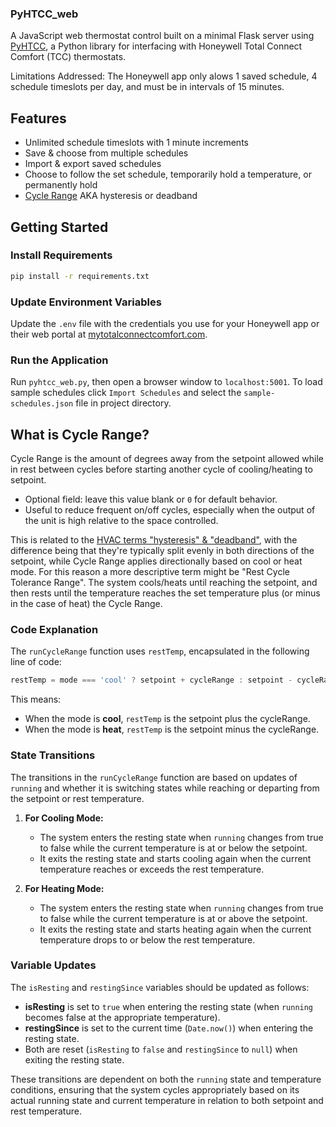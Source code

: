 ### PyHTCC_web

A JavaScript web thermostat control built on a minimal Flask server using [PyHTCC](https://github.com/csm10495/pyhtcc), a Python library for interfacing with Honeywell Total Connect Comfort (TCC) thermostats.

Limitations Addressed: The Honeywell app only alows 1 saved schedule, 4 schedule timeslots per day, and must be in intervals of 15 minutes.

## Features
- Unlimited schedule timeslots with 1 minute increments
- Save & choose from multiple schedules
- Import & export saved schedules
- Choose to follow the set schedule, temporarily hold a temperature, or permanently hold
- [Cycle Range](#what-is-cycle-range) AKA hysteresis or deadband

## Getting Started

### Install Requirements
```bash
pip install -r requirements.txt
```

### Update Environment Variables
Update the `.env` file with the credentials you use for your Honeywell app or their web portal at [mytotalconnectcomfort.com](https://mytotalconnectcomfort.com/).

### Run the Application
Run `pyhtcc_web.py`, then open a browser window to `localhost:5001`. To load sample schedules click `Import Schedules` and select the `sample-schedules.json` file in project directory.

## What is Cycle Range?
Cycle Range is the amount of degrees away from the setpoint allowed while in rest between cycles before starting another cycle of cooling/heating to setpoint. 

- Optional field: leave this value blank or `0` for default behavior.
- Useful to reduce frequent on/off cycles, especially when the output of the unit is high relative to the space controlled.

This is related to the <a href="https://search.brave.com/search?q=hvac+deadband+hysteresis&source=web&summary=1&summary_og=391a2b9ee4a6faf7cb0377">HVAC terms "hysteresis" & "deadband"</a>, with the difference being that they're typically split evenly in both directions of the setpoint, while Cycle Range applies directionally based on cool or heat mode. For this reason a more descriptive term might be "Rest Cycle Tolerance Range". The system cools/heats until reaching the setpoint, and then rests until the temperature reaches the set temperature plus (or minus in the case of heat) the Cycle Range.

### Code Explanation
The `runCycleRange` function uses `restTemp`, encapsulated in the following line of code:
```javascript
restTemp = mode === 'cool' ? setpoint + cycleRange : setpoint - cycleRange;
```
This means:
- When the mode is **cool**, `restTemp` is the setpoint plus the cycleRange.
- When the mode is **heat**, `restTemp` is the setpoint minus the cycleRange.

### State Transitions
The transitions in the `runCycleRange` function are based on updates of `running` and whether it is switching states while reaching or departing from the setpoint or rest temperature.

1. **For Cooling Mode:**
   - The system enters the resting state when `running` changes from true to false while the current temperature is at or below the setpoint.
   - It exits the resting state and starts cooling again when the current temperature reaches or exceeds the rest temperature.

2. **For Heating Mode:**
   - The system enters the resting state when `running` changes from true to false while the current temperature is at or above the setpoint.
   - It exits the resting state and starts heating again when the current temperature drops to or below the rest temperature.

### Variable Updates
The `isResting` and `restingSince` variables should be updated as follows:
- **isResting** is set to `true` when entering the resting state (when `running` becomes false at the appropriate temperature).
- **restingSince** is set to the current time (`Date.now()`) when entering the resting state.
- Both are reset (`isResting` to `false` and `restingSince` to `null`) when exiting the resting state.

These transitions are dependent on both the `running` state and temperature conditions, ensuring that the system cycles appropriately based on its actual running state and current temperature in relation to both setpoint and rest temperature.
